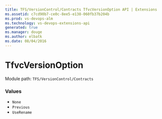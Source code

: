 ```yaml
---
title: TFS/VersionControl/Contracts TfvcVersionOption API | Extensions for Visual Studio Team Services
ms.assetid: c7cd90b7-ce0c-8ee5-e138-060fb37b204b
ms.prod: vs-devops-alm
ms.technology: vs-devops-extensions-api
generated: true
ms.manager: douge
ms.author: elbatk
ms.date: 08/04/2016
---
```


# TfvcVersionOption

Module path: `TFS/VersionControl/Contracts`

### Values

* `None` 
* `Previous` 
* `UseRename` 
